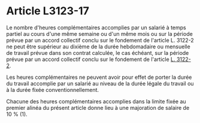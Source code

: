 # Article L3123-17

Le nombre d'heures complémentaires accomplies par un salarié à temps partiel au cours d'une même semaine ou d'un même mois ou sur la période prévue par un accord collectif conclu sur le fondement de l'article L. 3122-2 ne peut être supérieur au dixième de la durée hebdomadaire ou mensuelle de travail prévue dans son contrat calculée, le cas échéant, sur la période prévue par un accord collectif conclu sur le fondement de l'article [L. 3122-2][1]. 

Les heures complémentaires ne peuvent avoir pour effet de porter la durée du travail accomplie par un salarié au niveau de la durée légale du travail ou à la durée fixée conventionnellement.

Chacune des heures complémentaires accomplies dans la limite fixée au premier alinéa du présent article donne lieu à une majoration de salaire de 10 % (1).

 [1]: /affichCodeArticle.do?cidTexte=LEGITEXT000006072050&idArticle=LEGIARTI000006902495&dateTexte=&categorieLien=cid